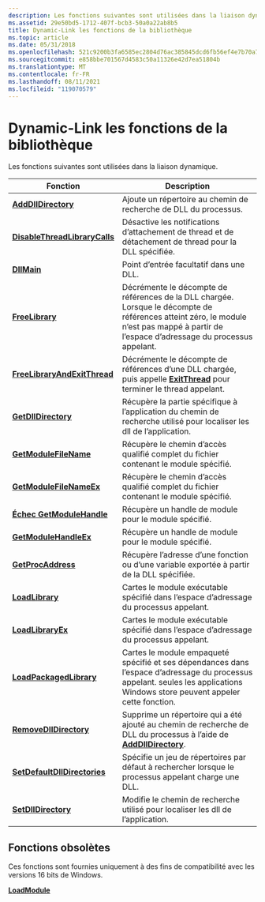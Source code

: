 ```yaml
---
description: Les fonctions suivantes sont utilisées dans la liaison dynamique.
ms.assetid: 29e50bd5-1712-407f-bcb3-50a0a22ab8b5
title: Dynamic-Link les fonctions de la bibliothèque
ms.topic: article
ms.date: 05/31/2018
ms.openlocfilehash: 521c9200b3fa6585ec2804d76ac385845dcd6fb56ef4e7b70a7a3d9bd59150c8
ms.sourcegitcommit: e858bbe701567d4583c50a11326e42d7ea51804b
ms.translationtype: MT
ms.contentlocale: fr-FR
ms.lasthandoff: 08/11/2021
ms.locfileid: "119070579"
---
```

# <a name="dynamic-link-library-functions"></a>Dynamic-Link les fonctions de la bibliothèque

Les fonctions suivantes sont utilisées dans la liaison dynamique.



| Fonction                                                       | Description                                                                                                                                                    |
|----------------------------------------------------------------|----------------------------------------------------------------------------------------------------------------------------------------------------------------|
| [**AddDllDirectory**](/windows/desktop/api/LibLoaderAPI/nf-libloaderapi-adddlldirectory)                     | Ajoute un répertoire au chemin de recherche de DLL du processus.                                                                                                               |
| [**DisableThreadLibraryCalls**](/windows/win32/api/libloaderapi/nf-libloaderapi-disablethreadlibrarycalls) | Désactive les notifications d’attachement de thread et de détachement de thread pour la DLL spécifiée.                                                                                  |
| [**DllMain**](dllmain.md)                                     | Point d’entrée facultatif dans une DLL.                                                                                                                            |
| [**FreeLibrary**](/windows/win32/api/libloaderapi/nf-libloaderapi-freelibrary)                             | Décrémente le décompte de références de la DLL chargée. Lorsque le décompte de références atteint zéro, le module n’est pas mappé à partir de l’espace d’adressage du processus appelant. |
| [**FreeLibraryAndExitThread**](/windows/win32/api/libloaderapi/nf-libloaderapi-freelibraryandexitthread)   | Décrémente le décompte de références d’une DLL chargée, puis appelle [**ExitThread**](/windows/desktop/api/processthreadsapi/nf-processthreadsapi-exitthread) pour terminer le thread appelant.                       |
| [**GetDllDirectory**](/windows/desktop/api/WinBase/nf-winbase-getdlldirectorya)                     | Récupère la partie spécifique à l’application du chemin de recherche utilisé pour localiser les dll de l’application.                                                         |
| [**GetModuleFileName**](/windows/win32/api/libloaderapi/nf-libloaderapi-getmodulefilenamea)                 | Récupère le chemin d’accès qualifié complet du fichier contenant le module spécifié.                                                                               |
| [**GetModuleFileNameEx**](/windows/desktop/api/psapi/nf-psapi-getmodulefilenameexa)            | Récupère le chemin d’accès qualifié complet du fichier contenant le module spécifié.                                                                               |
| [**Échec GetModuleHandle**](/windows/win32/api/libloaderapi/nf-libloaderapi-getmodulehandlea)                     | Récupère un handle de module pour le module spécifié.                                                                                                            |
| [**GetModuleHandleEx**](/windows/win32/api/libloaderapi/nf-libloaderapi-getmodulehandleexa)                 | Récupère un handle de module pour le module spécifié.                                                                                                            |
| [**GetProcAddress**](/windows/win32/api/libloaderapi/nf-libloaderapi-getprocaddress)                       | Récupère l’adresse d’une fonction ou d’une variable exportée à partir de la DLL spécifiée.                                                                              |
| [**LoadLibrary**](/windows/win32/api/libloaderapi/nf-libloaderapi-loadlibrarya)                             | Cartes le module exécutable spécifié dans l’espace d’adressage du processus appelant.                                                                            |
| [**LoadLibraryEx**](/windows/desktop/api/LibLoaderAPI/nf-libloaderapi-loadlibraryexa)                         | Cartes le module exécutable spécifié dans l’espace d’adressage du processus appelant.                                                                            |
| [**LoadPackagedLibrary**](/windows/desktop/api/Winbase/nf-winbase-loadpackagedlibrary)             | Cartes le module empaqueté spécifié et ses dépendances dans l’espace d’adressage du processus appelant. seules les applications Windows store peuvent appeler cette fonction.         |
| [**RemoveDllDirectory**](/windows/desktop/api/LibLoaderAPI/nf-libloaderapi-removedlldirectory)               | Supprime un répertoire qui a été ajouté au chemin de recherche de DLL du processus à l’aide de [**AddDllDirectory**](/windows/desktop/api/LibLoaderAPI/nf-libloaderapi-adddlldirectory).                                         |
| [**SetDefaultDllDirectories**](/windows/desktop/api/LibLoaderAPI/nf-libloaderapi-setdefaultdlldirectories)   | Spécifie un jeu de répertoires par défaut à rechercher lorsque le processus appelant charge une DLL.                                                                         |
| [**SetDllDirectory**](/windows/desktop/api/Winbase/nf-winbase-setdlldirectorya)                     | Modifie le chemin de recherche utilisé pour localiser les dll de l’application.                                                                                              |



 

## <a name="obsolete-functions"></a>Fonctions obsolètes

Ces fonctions sont fournies uniquement à des fins de compatibilité avec les versions 16 bits de Windows.

[**LoadModule**](/windows/desktop/api/Winbase/nf-winbase-loadmodule)

 

 
